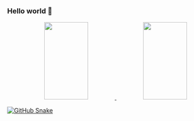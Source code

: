 ### Hello world 👋

<div align="center">
  <a href="https://github.com/caio-sp">
  <img height="180em" width="45%" src="https://github-readme-stats.vercel.app/api?username=caio-sp&show_icons=true&theme=dark&include_all_commits=true&count_private=true"/>
  <img height="180em" width="45%" src="https://github-readme-stats.vercel.app/api/top-langs/?username=caio-sp&layout=compact&langs_count=7&theme=dark"/>
</div>

![GitHub Snake ](https://github.com/caio-sp/caio-sp/blob/output/github-contribution-grid-snake-dark.svg)

<!--
**caio-sp/caio-sp** is a ✨ _special_ ✨ repository because its `README.md` (this file) appears on your GitHub profile.

Here are some ideas to get you started:

- 🔭 I’m currently working on ...
- 🌱 I’m currently learning ...
- 👯 I’m looking to collaborate on ...
- 🤔 I’m looking for help with ...
- 💬 Ask me about ...
- 📫 How to reach me: ...
- 😄 Pronouns: ...
- ⚡ Fun fact: ...
-->
